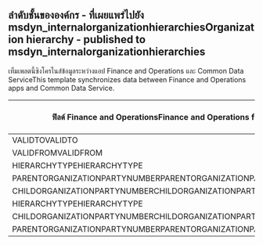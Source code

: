 ## <a name="organization-hierarchy---published-to-msdyn_internalorganizationhierarchies"></a><span data-ttu-id="b85de-101">ลำดับชั้นขององค์กร - ที่เผยแพร่ไปยัง msdyn_internalorganizationhierarchies</span><span class="sxs-lookup"><span data-stu-id="b85de-101">Organization hierarchy - published to msdyn_internalorganizationhierarchies</span></span>

<span data-ttu-id="b85de-102">เท็มเพลตนี้ซิงโครไนส์ข้อมูลระหว่างแอป Finance and Operations และ Common Data Service</span><span class="sxs-lookup"><span data-stu-id="b85de-102">This template synchronizes data between Finance and Operations apps and Common Data Service.</span></span>

<span data-ttu-id="b85de-103">ฟิลด์ Finance and Operations</span><span class="sxs-lookup"><span data-stu-id="b85de-103">Finance and Operations field</span></span> | <span data-ttu-id="b85de-104">ชนิดของการแม็ป</span><span class="sxs-lookup"><span data-stu-id="b85de-104">Map type</span></span> | <span data-ttu-id="b85de-105">ฟิลด์ Dynamics 365 อื่นๆ</span><span class="sxs-lookup"><span data-stu-id="b85de-105">Other Dynamics 365 field</span></span> | <span data-ttu-id="b85de-106">ค่าเริ่มต้น</span><span class="sxs-lookup"><span data-stu-id="b85de-106">Default value</span></span>
---|---|---|---
<span data-ttu-id="b85de-107">VALIDTO</span><span class="sxs-lookup"><span data-stu-id="b85de-107">VALIDTO</span></span> | > | <span data-ttu-id="b85de-108">msdyn_validto</span><span class="sxs-lookup"><span data-stu-id="b85de-108">msdyn_validto</span></span> | 
<span data-ttu-id="b85de-109">VALIDFROM</span><span class="sxs-lookup"><span data-stu-id="b85de-109">VALIDFROM</span></span> | > | <span data-ttu-id="b85de-110">msdyn_validfrom</span><span class="sxs-lookup"><span data-stu-id="b85de-110">msdyn_validfrom</span></span> | 
<span data-ttu-id="b85de-111">HIERARCHYTYPE</span><span class="sxs-lookup"><span data-stu-id="b85de-111">HIERARCHYTYPE</span></span> | > | <span data-ttu-id="b85de-112">msdyn_hierarchytypename</span><span class="sxs-lookup"><span data-stu-id="b85de-112">msdyn_hierarchytypename</span></span> | 
<span data-ttu-id="b85de-113">PARENTORGANIZATIONPARTYNUMBER</span><span class="sxs-lookup"><span data-stu-id="b85de-113">PARENTORGANIZATIONPARTYNUMBER</span></span> | > | <span data-ttu-id="b85de-114">msdyn_parentpartyid</span><span class="sxs-lookup"><span data-stu-id="b85de-114">msdyn_parentpartyid</span></span> | 
<span data-ttu-id="b85de-115">CHILDORGANIZATIONPARTYNUMBER</span><span class="sxs-lookup"><span data-stu-id="b85de-115">CHILDORGANIZATIONPARTYNUMBER</span></span> | > | <span data-ttu-id="b85de-116">msdyn_childpartyid</span><span class="sxs-lookup"><span data-stu-id="b85de-116">msdyn_childpartyid</span></span> | 
<span data-ttu-id="b85de-117">HIERARCHYTYPE</span><span class="sxs-lookup"><span data-stu-id="b85de-117">HIERARCHYTYPE</span></span> | > | <span data-ttu-id="b85de-118">msdyn_hierarchytypeid.msdyn_name</span><span class="sxs-lookup"><span data-stu-id="b85de-118">msdyn_hierarchytypeid.msdyn_name</span></span> | 
<span data-ttu-id="b85de-119">CHILDORGANIZATIONPARTYNUMBER</span><span class="sxs-lookup"><span data-stu-id="b85de-119">CHILDORGANIZATIONPARTYNUMBER</span></span> | > | <span data-ttu-id="b85de-120">msdyn_childid.msdyn_partynumber</span><span class="sxs-lookup"><span data-stu-id="b85de-120">msdyn_childid.msdyn_partynumber</span></span> | 
<span data-ttu-id="b85de-121">PARENTORGANIZATIONPARTYNUMBER</span><span class="sxs-lookup"><span data-stu-id="b85de-121">PARENTORGANIZATIONPARTYNUMBER</span></span> | > | <span data-ttu-id="b85de-122">msdyn_parentid.msdyn_partynumber</span><span class="sxs-lookup"><span data-stu-id="b85de-122">msdyn_parentid.msdyn_partynumber</span></span> | 
